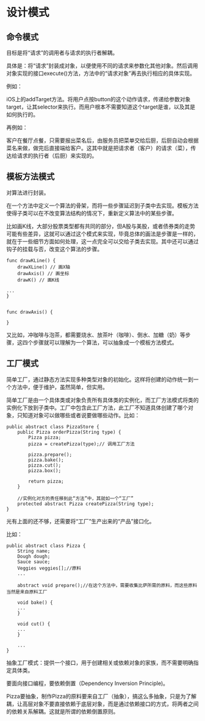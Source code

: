 # 设计模式

## 命令模式

目标是将“请求”的调用者与请求的执行者解耦。

具体是：将“请求”封装成对象，以便使用不同的请求来参数化其他对象。然后调用对象实现的接口execute()方法，方法中的“请求对象”再去执行相应的具体实现。

例如：

iOS上的addTarget方法。将用户点按button的这个动作请求，传递给参数对象target，让其selector来执行。而用户根本不需要知道这个target是谁，以及其是如何执行的。

再例如：

客户在餐厅点餐，只需要报出菜名后，由服务员把菜单交给后厨，后厨自动会根据菜名来做，做完后直接端给客户。这其中就是把请求者（客户）的请求（菜），传达给请求的执行者（后厨）来实现的。



## 模板方法模式

对算法进行封装。

在一个方法中定义一个算法的骨架，而将一些步骤延迟到子类中去实现。模板方法使得子类可以在不改变算法结构的情况下，重新定义算法中的某些步骤。

比如画K线，大部分股票类型都有共同的部分，但A股与美股，或者债券类的走势可能有些差异，这就可以通过这个模式来实现，毕竟总体的画法是步骤是一样的，就在于一些细节方面如何处理，这一点完全可以交给子类去实现。其中还可以通过钩子的挂载与否，改变这个算法的步骤。

```
func drawKLine() {
	drawXLine() // 画X轴
	drawAxis() // 画坐标
 	drawK() // 画K线

...
}


func drawAxis() {

}
```

又比如，冲咖啡与泡茶，都需要烧水、放茶叶（咖啡）、倒水、加糖（奶）等步骤，这四个步骤就可以理解为一个算法，可以抽象成一个模板方法模式。



## 工厂模式

简单工厂，通过静态方法实现多种类型对象的初始化。这样将创建的动作统一到一个方法中，便于维护，虽然简单，但实用。



简单工厂是由一个具体类或对象负责所有具体类的实例化，而工厂方法模式将类的实例化下放到子类中。工厂中包含此工厂方法，此工厂不知道具体创建了哪个对象，只知道对象可以做哪些或者说要做哪些动作。比如：

```
public abstract class PizzaStore {
	public Pizza orderPizza(String type) {
		Pizza pizza;
		pizza = createPizza(type);// 调用工厂方法
		
		pizza.prepare();
		pizza.bake();
		pizza.cut();
		pizza.box();
		
		return pizza;
	}
	
	//实例化对方的责任移到此“方法”中，其就如一个“工厂”
	protected abstract Pizza createPizza(String type);
}
```

光有上面的还不够，还需要将“工厂”生产出来的“产品”接口化。

比如：

```
public abstract class Pizza {
	String name;
	Dough dough;
	Sauce sauce;
	Veggies veggies[];//原料
	...
	
	abstract void prepare();//在这个方法中，需要收集比萨所需的原料，而这些原料当然是来自原料工厂
	
	void bake() {
	...
	}
	
	void cut() {
	...
	}
	
	...
}
```



抽象工厂模式：提供一个接口，用于创建相关或依赖对象的家族，而不需要明确指定具体类。

要面向接口编程，要依赖倒置（Dependency Inversion Principle)。

Pizza要抽象，制作Pizza的原料要来自工厂（抽象），搞这么多抽象，只是为了解耦，让高层对象不要直接依赖于底层对象，而是通过依赖接口的方式，将两者之间的依赖关系解耦。这就是所谓的依赖倒置原则。